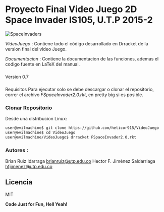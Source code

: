 # Proyecto Final Video Juego 2D Space Invader IS105, U.T.P 2015-2

![SpaceInvaders](https://raw.githubusercontent.com/heticor915/VideoJuego/master/Documentacion/images/logo.png)


*VideoJuego*
 : Contiene todo el código desarrollado en Drracket de la version final del video Juego.

*Documentacion*
 : Contiene la documentacion de las funciones, ademas el codigo fuente en LaTeX del manual.


###
Version
0.7

### 
Requisitos
Para ejecutar solo se debe descargar o clonar el repositorio, correr el archivo *FSpaceInvader2.0.rkt*, en pretty big si es posible.


### Clonar Repositorio
Desde una distribucion Linux:

```sh
user@evilmachine$ git clone https://github.com/heticor915/VideoJuego
user@evilmachine$ cd VideoJuego
user@evilmachine/VideoJuego$ drracket FSpaceInvader2.0.rkt
```

### Autores :
Brian Ruiz Idarraga 	      <brianruiz@utp.edu.co>
Hector F. Jiménez Saldarriaga <hfjimenez@utp.edu.co>

Licencia
----
MIT

**Code Just for Fun, Hell Yeah!**
